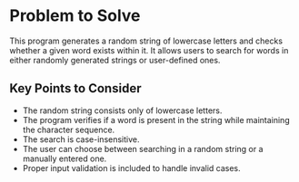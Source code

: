 # Problem to Solve  

This program generates a random string of lowercase letters and checks whether a given word exists within it. It allows users to search for words in either randomly generated strings or user-defined ones.  

## **Key Points to Consider**  

- The random string consists only of lowercase letters.  
- The program verifies if a word is present in the string while maintaining the character sequence.  
- The search is case-insensitive.  
- The user can choose between searching in a random string or a manually entered one.  
- Proper input validation is included to handle invalid cases.  
